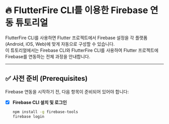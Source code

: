 # 🔥 FlutterFire CLI를 이용한 Firebase 연동 튜토리얼

FlutterFire CLI를 사용하면 Flutter 프로젝트에서 Firebase 설정을 각 플랫폼(Android, iOS, Web)에 맞게 자동으로 구성할 수 있습니다.  
이 튜토리얼에서는 Firebase CLI와 FlutterFire CLI를 사용하여 Flutter 프로젝트에 Firebase를 연동하는 전체 과정을 안내합니다.

---

## ✅ 사전 준비 (Prerequisites)

Firebase 연동을 시작하기 전, 다음 항목이 준비되어 있어야 합니다:

- [x] **Firebase CLI 설치 및 로그인**  
  ```bash
  npm install -g firebase-tools
  firebase login
